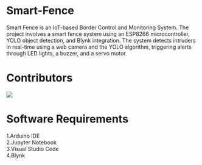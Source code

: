 # Smart-Fence
Smart Fence is an IoT-based Border Control and Monitoring System.
The project involves a smart fence system using an ESP8266 microcontroller, YOLO object detection, and Blynk integration.
The system detects intruders in real-time using a web camera and the YOLO algorithm, triggering alerts through LED lights, a buzzer, and a servo motor.

# Contributors
<a href="https://github.com/srajan-06/Smart-Fence/graphs/contributors">
  <img src="https://contrib.rocks/image?repo=srajan-06/Smart-Fence" />
</a>

# Software Requirements
1.Arduino IDE<br>
2.Jupyter Notebook<br>
3.Visual Studio Code<br>
4.Blynk <br>

